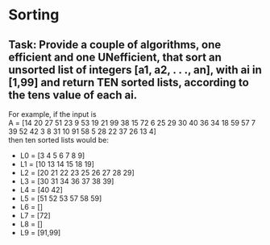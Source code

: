 # Sorting

## **Task**: Provide a couple of algorithms, one efficient and one UNefficient, that sort an unsorted list of integers [a1, a2, . . ., an], with ai in [1,99] and return TEN sorted lists, according to the tens value of each ai.

For example, if the input is <br>
A = [14 20 27 51 23	9 53 19 21 99 38 15 72 6 25 29 30 40 36 34 18 59 57 7 39 52 42 3 8 31 10 91 58 5 28  22 37 26 13 4] <br>
then ten sorted lists would be: <br>
* L0 = [3 4 5 6 7 8 9]
* L1 = [10 13 14 15 18 19]
* L2 = [20 21 22 23 25 26 27 28 29]
* L3 = [30 31 34 36 37 38 39]
* L4 = [40 42]
* L5 = [51 52 53 57 58 59]
* L6 = []
* L7 = [72]
* L8 = []
* L9 = [91,99]

